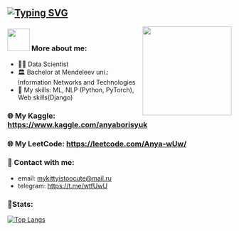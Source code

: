 ## [![Typing SVG](https://readme-typing-svg.herokuapp.com?font=Raleway&pause=1000&color=bd86f0&width=435&lines=Anna+Borisyuk)](https://git.io/typing-svg)
<img align='right' src="https://i.pinimg.com/originals/25/da/81/25da81c5a0d93b369bc84f2f833a9708.gif" width="200">

### <img src="https://media.giphy.com/media/VgCDAzcKvsR6OM0uWg/giphy.gif" width="50"> More about me:
- 👩‍💻 Data Scientist<br>
- 🏛️ Bachelor at Mendeleev uni.: Information Networks and Technologies<br>
- 👾 My skills: ML, NLP (Python, PyTorch), Web skills(Django) <br>

### 🌐 My Kaggle: https://www.kaggle.com/anyaborisyuk
### 🌐 My LeetCode: https://leetcode.com/Anya-wUw/

### 💌 Contact with me:
- email: mykittyistoocute@mail.ru
- telegram: https://t.me/wtfUwU

### 🦾Stats:
[![Top Langs](https://github-readme-stats.vercel.app/api/top-langs/?username=Anya-wUw&layout=compact&show_icons=true&theme=material-palenight)](https://github.com/Anya-wUw/github-readme-stats)
